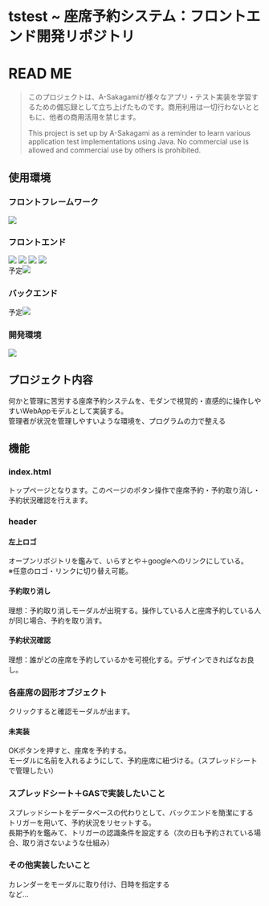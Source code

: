 # tstest ~ 座席予約システム：フロントエンド開発リポジトリ

<!-- this is comment : ctrl+?-->
# READ ME
> このプロジェクトは、A-Sakagamiが様々なアプリ・テスト実装を学習するための備忘録として立ち上げたものです。商用利用は一切行わないとともに、他者の商用活用を禁じます。
> 
> This project is set up by A-Sakagami as a reminder to learn various application test implementations using Java. No commercial use is allowed and commercial use by others is prohibited.
## 使用環境
### フロントフレームワーク
<img src="https://img.shields.io/badge/-node.js-000000.svg?logo=node.js&style=for-the-badge"></img>

### フロントエンド
<img src="https://img.shields.io/badge/-html5-000000.svg?logo=html5&style=for-the-badge"></img>
<img src="https://img.shields.io/badge/-css3-000000.svg?logo=css3&style=for-the-badge"></img>
<img src="https://img.shields.io/badge/-typescript-000000.svg?logo=typescript&style=for-the-badge"></img>
<img src="https://img.shields.io/badge/-javascript-000000.svg?logo=javascript&style=for-the-badge"></img><br>
予定<img src="https://img.shields.io/badge/-googleappsscript-000000.svg?logo=googleappsscript&style=for-the-badge"></img>

### バックエンド
予定<img src="https://img.shields.io/badge/-googlesheets-000000.svg?logo=googlesheets&style=for-the-badge"></img>

### 開発環境
<img src="https://img.shields.io/badge/-vscode-000000.svg?logo=visualstudiocode&style=for-the-badge"></img>

## プロジェクト内容
何かと管理に苦労する座席予約システムを、モダンで視覚的・直感的に操作しやすいWebAppモデルとして実装する。<br>
管理者が状況を管理しやすいような環境を、プログラムの力で整える<br>

## 機能
### index.html
トップページとなります。このページのボタン操作で座席予約・予約取り消し・予約状況確認を行えます。
### header
#### 左上ロゴ
オープンリポジトリを鑑みて、いらすとや＋googleへのリンクにしている。<br>
※任意のロゴ・リンクに切り替え可能。
#### 予約取り消し
理想：予約取り消しモーダルが出現する。操作している人と座席予約している人が同じ場合、予約を取り消す。
#### 予約状況確認
理想：誰がどの座席を予約しているかを可視化する。デザインできればなお良し。

### 各座席の図形オブジェクト
クリックすると確認モーダルが出ます。
#### 未実装
OKボタンを押すと、座席を予約する。<br>
モーダルに名前を入れるようにして、予約座席に紐づける。（スプレッドシートで管理したい）

### スプレッドシート＋GASで実装したいこと
スプレッドシートをデータベースの代わりとして、バックエンドを簡潔にする<br>
トリガーを用いて、予約状況をリセットする。<br>
長期予約を鑑みて、トリガーの認識条件を設定する（次の日も予約されている場合、取り消さないような仕組み）

### その他実装したいこと
カレンダーをモーダルに取り付け、日時を指定する<br>
など…


